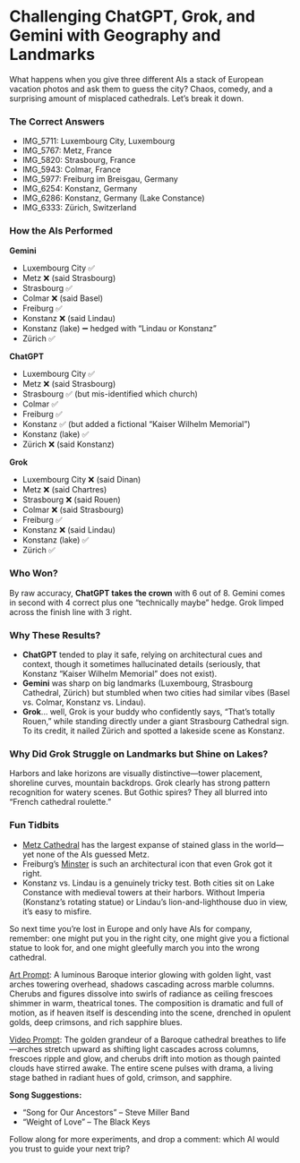 # Challenging ChatGPT, Grok, and Gemini with Geography and Landmarks

What happens when you give three different AIs a stack of European vacation photos and ask them to guess the city? Chaos, comedy, and a surprising amount of misplaced cathedrals. Let’s break it down.

### The Correct Answers

* IMG\_5711: Luxembourg City, Luxembourg
* IMG\_5767: Metz, France
* IMG\_5820: Strasbourg, France
* IMG\_5943: Colmar, France
* IMG\_5977: Freiburg im Breisgau, Germany
* IMG\_6254: Konstanz, Germany
* IMG\_6286: Konstanz, Germany (Lake Constance)
* IMG\_6333: Zürich, Switzerland

### How the AIs Performed

**Gemini**

* Luxembourg City ✅
* Metz ❌ (said Strasbourg)
* Strasbourg ✅
* Colmar ❌ (said Basel)
* Freiburg ✅
* Konstanz ❌ (said Lindau)
* Konstanz (lake) ➖ hedged with “Lindau or Konstanz”
* Zürich ✅

**ChatGPT**

* Luxembourg City ✅
* Metz ❌ (said Strasbourg)
* Strasbourg ✅ (but mis-identified which church)
* Colmar ✅
* Freiburg ✅
* Konstanz ✅ (but added a fictional “Kaiser Wilhelm Memorial”)
* Konstanz (lake) ✅
* Zürich ❌ (said Konstanz)

**Grok**

* Luxembourg City ❌ (said Dinan)
* Metz ❌ (said Chartres)
* Strasbourg ❌ (said Rouen)
* Colmar ❌ (said Strasbourg)
* Freiburg ✅
* Konstanz ❌ (said Lindau)
* Konstanz (lake) ✅
* Zürich ✅

### Who Won?

By raw accuracy, **ChatGPT takes the crown** with 6 out of 8. Gemini comes in second with 4 correct plus one “technically maybe” hedge. Grok limped across the finish line with 3 right.

### Why These Results?

* **ChatGPT** tended to play it safe, relying on architectural cues and context, though it sometimes hallucinated details (seriously, that Konstanz “Kaiser Wilhelm Memorial” does not exist).
* **Gemini** was sharp on big landmarks (Luxembourg, Strasbourg Cathedral, Zürich) but stumbled when two cities had similar vibes (Basel vs. Colmar, Konstanz vs. Lindau).
* **Grok**… well, Grok is your buddy who confidently says, “That’s totally Rouen,” while standing directly under a giant Strasbourg Cathedral sign. To its credit, it nailed Zürich and spotted a lakeside scene as Konstanz.

### Why Did Grok Struggle on Landmarks but Shine on Lakes?

Harbors and lake horizons are visually distinctive—tower placement, shoreline curves, mountain backdrops. Grok clearly has strong pattern recognition for watery scenes. But Gothic spires? They all blurred into “French cathedral roulette.”

### Fun Tidbits

* [Metz Cathedral](https://en.wikipedia.org/wiki/Metz_Cathedral) has the largest expanse of stained glass in the world—yet none of the AIs guessed Metz.
* Freiburg’s [Minster](https://en.wikipedia.org/wiki/Freiburg_Minster) is such an architectural icon that even Grok got it right.
* Konstanz vs. Lindau is a genuinely tricky test. Both cities sit on Lake Constance with medieval towers at their harbors. Without Imperia (Konstanz’s rotating statue) or Lindau’s lion-and-lighthouse duo in view, it’s easy to misfire.

So next time you’re lost in Europe and only have AIs for company, remember: one might put you in the right city, one might give you a fictional statue to look for, and one might gleefully march you into the wrong cathedral.

[Art Prompt](https://lumaiere.com/?gallery=baroque):
A luminous Baroque interior glowing with golden light, vast arches towering overhead, shadows cascading across marble columns. Cherubs and figures dissolve into swirls of radiance as ceiling frescoes shimmer in warm, theatrical tones. The composition is dramatic and full of motion, as if heaven itself is descending into the scene, drenched in opulent golds, deep crimsons, and rich sapphire blues.

[Video Prompt](https://www.tiktok.com/@davelumai/video/7544477123998649631):
The golden grandeur of a Baroque cathedral breathes to life—arches stretch upward as shifting light cascades across columns, frescoes ripple and glow, and cherubs drift into motion as though painted clouds have stirred awake. The entire scene pulses with drama, a living stage bathed in radiant hues of gold, crimson, and sapphire.

**Song Suggestions:**

* “Song for Our Ancestors” – Steve Miller Band
* “Weight of Love” – The Black Keys

Follow along for more experiments, and drop a comment: which AI would you trust to guide your next trip?
